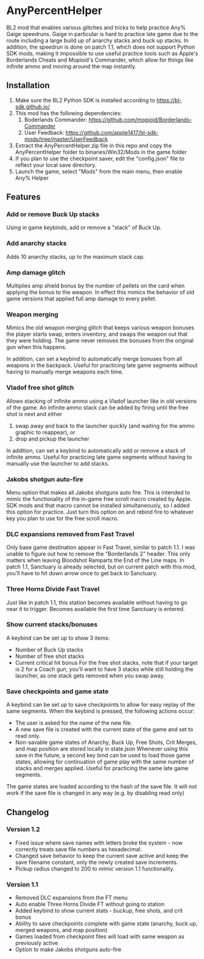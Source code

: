 # AnyPercentHelper

BL2 mod that enables various glitches and tricks to help practice Any% Gaige speedruns. Gaige in particular is hard to
practice late game due to the route including a large build up of anarchy stacks and buck up stacks. In addition, the
speedrun is done on patch 1.1, which does not support Python SDK mods, making it impossible to use useful practice tools
such as Apple's Borderlands Cheats and Mopioid's Commander, which allow for things like infinite ammo and moving around
the map instantly.

## Installation

1. Make sure the BL2 Python SDK is installed according to https://bl-sdk.github.io/
2. This mod has the following dependencies:
    1. Boderlands Commander: https://github.com/mopioid/Borderlands-Commander
    2. User Feedback: https://github.com/apple1417/bl-sdk-mods/tree/master/UserFeedback
3. Extract the AnyPercentHelper.zip file in this repo and copy the AnyPercentHelper folder to binaries/Win32/Mods in
   the game folder
4. If you plan to use the checkpoint saver, edit the "config.json" file to reflect your local save directory.
5. Launch the game, select "Mods" from the main menu, then enable Any% Helper

## Features

### Add or remove Buck Up stacks

Using in game keybinds, add or remove a "stack" of Buck Up.

### Add anarchy stacks

Adds 10 anarchy stacks, up to the maximum stack cap.

### Amp damage glitch

Multiplies amp shield bonus by the number of pellets on the card when applying the bonus to the weapon.
In effect this mimics the behavior of old game versions that applied full amp damage to every pellet.

### Weapon merging

Mimics the old weapon merging glitch that keeps various weapon bonuses the player starts swap, enters inventory, and
swaps the weapon out that they were holding. The game never removes the bonuses from the original gun when this happens.

In addition, can set a keybind to automatically merge bonuses from all weapons in the backpack. Useful for practicing
late game segments without having to manually merge weapons each time.

### Vladof free shot glitch

Allows stacking of infinite ammo using a Vladof launcher like in old versions of the game. An infinite ammo stack can be
added by firing until the free shot is next and either

1) swap away and back to the launcher quickly (and waiting for the ammo graphic to reappear), or
2) drop and pickup the launcher

In addition, can set a keybind to automatically add or remove a stack of infinite ammo. Useful for practicing
late game segments without having to manually use the launcher to add stacks.

### Jakobs shotgun auto-fire

Menu option that makes all Jakobs shotguns auto fire. This is intended to mimic the functionality of the in-game
free scroll macro created by Apple. SDK mods and that macro cannot be installed simultaneously, so I added this option
for practice. Just turn this option on and rebind fire to whatever key you plan to use for the free scroll macro.

### DLC expansions removed from Fast Travel

Only base game destination appear in Fast Travel, similar to patch 1.1. I was unable to figure out how to remove the
"Borderlands 2" header. This only matters when leaving Bloodshot Ramparts the End of the Line maps. In patch 1.1,
Sanctuary is already selected, but on current patch with this mod, you'll have to hit down arrow once to get back to
Sanctuary.

### Three Horns Divide Fast Travel

Just like in patch 1.1, this station becomes available without having to go near it to trigger. Becomes available the
first time Sanctuary is entered.

### Show current stacks/bonuses

A keybind can be set up to show 3 items:

- Number of Buck Up stacks
- Number of free shot stacks
- Current critical hit bonus
  For the free shot stacks, note that if your target is 2 for a Coach gun, you'll want to have 3 stacks while still
  holding
  the launcher, as one stack gets removed when you swap away.

### Save checkpoints and game state

A keybind can be set up to save checkpoints to allow for easy replay of the same segments. When the keybind is pressed,
the following actions occur:

- The user is asked for the name of the new file.
- A new save file is created with the current state of the game and set to read only.
- Non-savable game states of Anarchy, Buck Up, Free Shots, Crit Merges, and map position are stored locally in
  state.json
  Whenever using this save in the future, a second key bind can be used to load those game states, allowing for
  continuation
  of game play with the same number of stacks and merges applied. Useful for practicing the same late game segments.

The game states are loaded according to the hash of the save file. It will not work if the save file is changed in any
way (e.g. by disabling read only)

## Changelog

### Version 1.2

- Fixed issue where save names with letters broke the system - now correctly treats save file numbers as hexadecimal.
- Changed save behavior to keep the current save active and keep the save filename constant, only the newly created save
  increments.
- Pickup radius changed to 200 to mimic version 1.1 functionality.

### Version 1.1

- Removed DLC expansions from the FT menu
- Auto enable Three Horns Divide FT without going to station
- Added keybind to show current stats - buckup, free shots, and crit bonus
- Ability to save checkpoints complete with game state (anarchy, buck up, merged weapons, and map position)
- Games loaded from checkpoint files will load with same weapon as previously active
- Option to make Jakobs shotguns auto-fire

